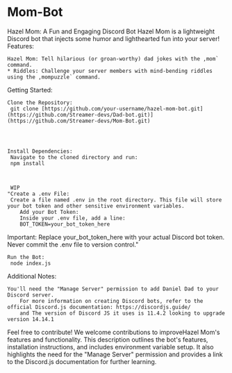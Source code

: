# Mom-Bot
Hazel Mom: A Fun and Engaging Discord Bot
Hazel Mom is a lightweight Discord bot that injects some humor and lighthearted fun into your server!
Features:
 

    Hazel Mom: Tell hilarious (or groan-worthy) dad jokes with the ,mom` command.
    * Riddles: Challenge your server members with mind-bending riddles using the ,mompuzzle` command.

Getting Started:
 

    Clone the Repository:
     git clone [https://github.com/your-username/hazel-mom-bot.git](https://github.com/Streamer-devs/Dad-bot.git)](https://github.com/Streamer-devs/Mom-Bot.git)


 

    Install Dependencies:
     Navigate to the cloned directory and run:
     npm install


 
     WIP
    "Create a .env File:
     Create a file named .env in the root directory. This file will store your bot token and other sensitive environment variables.
        Add your Bot Token:
        Inside your .env file, add a line:
        BOT_TOKEN=your_bot_token_here


   Important: Replace your_bot_token_here with your actual Discord bot token. Never commit the .env file to version control."
 

    Run the Bot:
     node index.js


Additional Notes:
 

    You'll need the "Manage Server" permission to add Daniel Dad to your Discord server.
        For more information on creating Discord bots, refer to the official Discord.js documentation: https://discordjs.guide/
        and The version of Discord JS it uses is 11.4.2 looking to upgrade version 14.14.1

Feel free to contribute!
We welcome contributions to improveHazel Mom's features and functionality.
This description outlines the bot's features, installation instructions, and includes environment variable setup. It also highlights the need for the "Manage Server" permission and provides a link to the Discord.js documentation for further learning.
